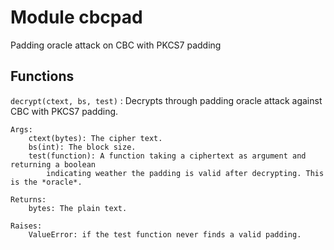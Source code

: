 Module cbcpad
=============
Padding oracle attack on CBC with PKCS7 padding

Functions
---------

`decrypt(ctext, bs, test)`
:   Decrypts through padding oracle attack against CBC with PKCS7 padding.
    
    Args:
        ctext(bytes): The cipher text.
        bs(int): The block size.
        test(function): A function taking a ciphertext as argument and returning a boolean
            indicating weather the padding is valid after decrypting. This is the *oracle*.
    
    Returns:
        bytes: The plain text.
    
    Raises:
        ValueError: if the test function never finds a valid padding.

